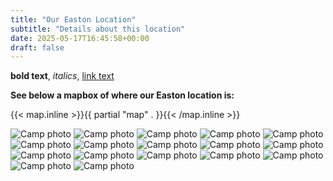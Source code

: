```yaml
---
title: "Our Easton Location"
subtitle: "Details about this location"
date: 2025-05-17T16:45:58+00:00
draft: false
---
```


**bold text**, *italics*, [link text](https://example.com/)

**See below a mapbox of where our Easton location is:**

{{< map.inline >}}{{ partial "map" . }}{{< /map.inline >}}

![Camp photo](/img/ESTPHOTO1.jpeg)
![Camp photo](/img/ESTPHOTO2.jpeg)
![Camp photo](/img/ESTPHOTO3.jpeg)
![Camp photo](/img/ESTPHOTO4.jpeg)
![Camp photo](/img/ESTPHOTO5.jpeg)
![Camp photo](/img/ESTPHOTO6.jpeg)
![Camp photo](/img/ESTPHOTO7.jpeg)
![Camp photo](/img/ESTPHOTO8.jpeg)
![Camp photo](/img/ESTPHOTO9.jpeg)
![Camp photo](/img/ESTPHOTO10.jpeg)
![Camp photo](/img/ESTPHOTO11.jpeg)
![Camp photo](/img/ESTPHOTO12.jpeg)
![Camp photo](/img/ESTPHOTO13.jpeg)
![Camp photo](/img/ESTPHOTO14.jpeg)
![Camp photo](/img/ESTPHOTO15.jpeg)
![Camp photo](/img/ESTPHOTO16.jpeg)
![Camp photo](/img/ESTPHOTO17.jpeg)


